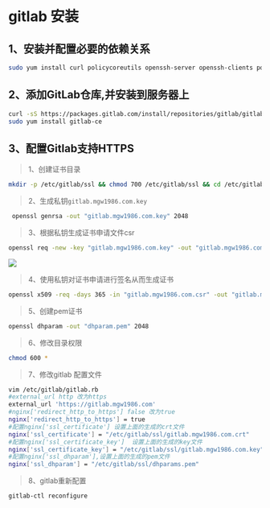 # gitlab 安装
##  1、安装并配置必要的依赖关系
``` bash
sudo yum install curl policycoreutils openssh-server openssh-clients postfix
```
## 2、添加GitLab仓库,并安装到服务器上
``` bash
curl -sS https://packages.gitlab.com/install/repositories/gitlab/gitlab-ce/script.rpm.sh | sudo bash
sudo yum install gitlab-ce
```
## 3、配置Gitlab支持HTTPS
>  1、创建证书目录
``` bash
mkdir -p /etc/gitlab/ssl && chmod 700 /etc/gitlab/ssl && cd /etc/gitlab/ssl
```
> 2、生成私钥`gitlab.mgw1986.com.key`
``` bash
 openssl genrsa -out "gitlab.mgw1986.com.key" 2048
```
> 3、根据私钥生成证书申请文件csr
``` bash
openssl req -new -key "gitlab.mgw1986.com.key" -out "gitlab.mgw1986.com.csr"
```
![](https://i.imgur.com/vY9HHQh.png)
> 4、使用私钥对证书申请进行签名从而生成证书
``` bash
openssl x509 -req -days 365 -in "gitlab.mgw1986.com.csr" -out "gitlab.mgw1986.com.crt" -signkey "gitlab.mgw1986.com.key"
```
> 5、创建pem证书
``` bash
openssl dhparam -out "dhparam.pem" 2048
```
> 6、修改目录权限
```bash 
chmod 600 *
```
> 7、修改gitlab 配置文件
```bash
vim /etc/gitlab/gitlab.rb
#external_url http 改为https
external_url 'https://gitlab.mgw1986.com'
#nginx['redirect_http_to_https'] false 改为true
nginx['redirect_http_to_https'] = true
#配置nginx['ssl_certificate'] 设置上面的生成的crt文件
nginx['ssl_certificate'] = "/etc/gitlab/ssl/gitlab.mgw1986.com.crt"
#配置nginx['ssl_certificate_key']  设置上面的生成的key文件
nginx['ssl_certificate_key'] = "/etc/gitlab/ssl/gitlab.mgw1986.com.key"
#配置nginx['ssl_dhparam'],设置上面的生成的pem文件
nginx['ssl_dhparam'] = "/etc/gitlab/ssl/dhparams.pem"
```
> 8、gitlab重新配置
``` bash
gitlab-ctl reconfigure
```